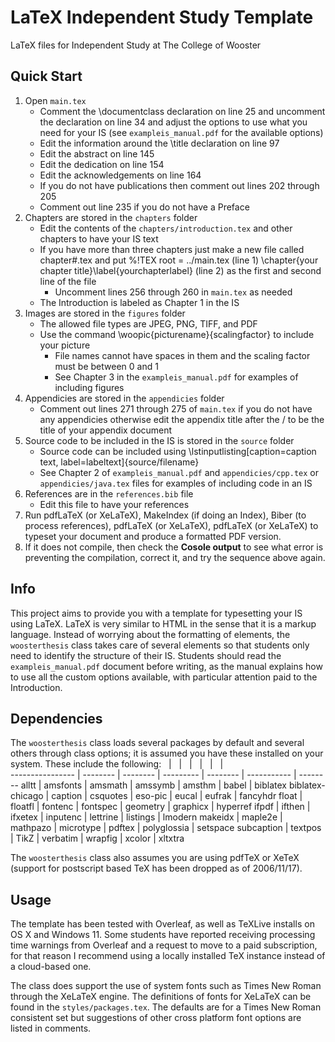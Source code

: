 # LaTeX Independent Study Template
LaTeX files for Independent Study at The College of Wooster

## Quick Start
1. Open `main.tex`
    * Comment the \documentclass declaration on line 25 and uncomment the declaration on line 34 and adjust the options to use what you need for your IS (see `exampleis_manual.pdf` for the available options)
    * Edit the information around the \title declaration on line 97
    * Edit the abstract on line 145
    * Edit the dedication on line 154
    * Edit the acknowledgements on line 164
    * If you do not have publications then comment out lines 202 through 205
    * Comment out line 235 if you do not have a Preface
2. Chapters are stored in the `chapters` folder
    * Edit the contents of the `chapters/introduction.tex` and other chapters to have your IS text
    * If you have more than three chapters just make a new file called chapter#.tex and put %!TEX root = ../main.tex (line 1) \chapter{your chapter title}\label{yourchapterlabel} (line 2) as the first and second line of the file
        - Uncomment lines 256 through 260 in `main.tex` as needed
    * The Introduction is labeled as Chapter 1 in the IS
3. Images are stored in the `figures` folder
    * The allowed file types are JPEG, PNG, TIFF, and PDF
    * Use the command \woopic{picturename}{scalingfactor} to include your picture
        - File names cannot have spaces in them and the scaling factor must be between 0 and 1
        - See Chapter 3 in the `exampleis_manual.pdf` for examples of including figures
4. Appendicies are stored in the `appendicies` folder
    * Comment out lines 271 through 275 of `main.tex` if you do not have any appendicies otherwise edit the appendix title after the / to be the title of your appendix document
5. Source code to be included in the IS is stored in the `source` folder
    * Source code can be included using \lstinputlisting[caption=caption text, label=labeltext]{source/filename}
    * See Chapter 2 of `exampleis_manual.pdf` and `appendicies/cpp.tex` or `appendicies/java.tex` files for examples of including code in an IS
6. References are in the `references.bib` file
    * Edit this file to have your references
7. Run pdfLaTeX (or XeLaTeX), MakeIndex (if doing an Index), Biber (to process references), pdfLaTeX (or XeLaTeX), pdfLaTeX (or XeLaTeX) to typeset your document and produce a formatted PDF version.
8. If it does not compile, then check the **Cosole output** to see what error is preventing the compilation, correct it, and try the sequence above again.

## Info
This project aims to provide you with a template for typesetting your IS using LaTeX. LaTeX is very similar to HTML in the sense that it is a markup language. Instead of worrying about the formatting of elements, the `woosterthesis` class takes care of several elements so that students only need to identify the structure of their IS. Students should read the `exampleis_manual.pdf` document before writing, as the manual explains how to use all the custom options available, with particular attention paid to the Introduction.

## Dependencies
The `woosterthesis` class loads several packages by default and several others through class options; it is assumed you have these installed on your system. These include the following:
&nbsp;           | &nbsp;   | &nbsp;   | &nbsp;    | &nbsp;   | &nbsp;      | &nbsp;  
---------------- | -------- | -------- | --------- | -------- | ----------- | --------
alltt            | amsfonts | amsmath  | amssymb   | amsthm   | babel       | biblatex
biblatex-chicago | caption  | csquotes | eso-pic   | eucal    | eufrak      | fancyhdr
float            | floatfl  | fontenc  | fontspec  | geometry | graphicx    | hyperref
ifpdf            | ifthen   | ifxetex  | inputenc  | lettrine | listings    | lmodern 
makeidx          | maple2e  | mathpazo | microtype | pdftex   | polyglossia | setspace
subcaption       | textpos  | TikZ     | verbatim  | wrapfig  | xcolor      | xltxtra    

The `woosterthesis` class also assumes you are using pdfTeX or XeTeX (support for postscript based TeX has been dropped as of 2006/11/17).

## Usage
The template has been tested with Overleaf, as well as TeXLive installs on OS X and Windows 11. Some students have reported receiving processing time warnings from Overleaf and a request to move to a paid subscription, for that reason I recommend using a locally installed TeX instance instead of a cloud-based one.

The class does support the use of system fonts such as Times New Roman through the XeLaTeX engine. The definitions of fonts for XeLaTeX can be found in the `styles/packages.tex`. The defaults are for a Times New Roman consistent set but suggestions of other cross platform font options are listed in comments.
